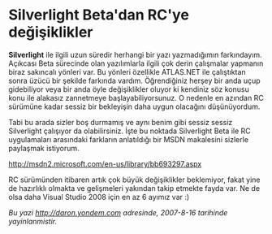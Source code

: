 # Silverlight Beta'dan RC'ye değişiklikler 

**Silverlight** ile ilgili uzun süredir herhangi bir yazı yazmadığımın
farkındayım. Açıkcası Beta sürecinde olan yazılımlarla ilgili çok derin
çalışmalar yapmanın biraz sakıncalı yönleri var. Bu yönleri özellikle
ATLAS.NET ile çalıştıktan sonra üzücü bir şekilde farkında vardım.
Öğrendiğiniz herşey bir anda uçup gidebiliyor veya bir anda öyle
değişiklikler oluyor ki kendiniz söz konusu konu ile alakasız zannetmeye
başlayabiliyorsunuz. O nedenle en azından RC sürümüne kadar sessiz bir
bekleyişin daha uygun olacağını düşünüyordum.

Tabi bu arada sizler boş durmamış ve aynı benim gibi sessiz sessiz
Silverlight çalışıyor da olabilirsiniz. İşte bu noktada Silverlight Beta
ile RC uygulamaları arasındaki farkların anlatıldığı bir MSDN makalesini
sizlerle paylaşmak istiyorum.

<http://msdn2.microsoft.com/en-us/library/bb693297.aspx>

RC sürümünden itibaren artık çok büyük değişiklikler beklemiyor, fakat
yine de hazırlıklı olmakta ve gelişmeleri yakından takip etmekte fayda
var. Ne de olsa daha Visual Studio 2008 için en az 6 ayımız var :)


*Bu yazi http://daron.yondem.com adresinde, 2007-8-16 tarihinde yayinlanmistir.*